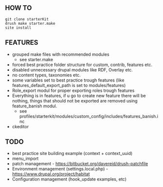 ## HOW TO

    git clone starterKit
    drush make starter.make
    site install

## FEATURES

* grouped make files with recommended modules
	* see starter.make 
* forced best practice folder structure for custom, contrib, features etc.
* disabled unnecessary drupal modules like RDF, Overlay etc. 
* no content types, taxonomies etc.
* some variables set to best practice trough features (like features_default_export_path is set to modules/features)
* Role_export modul for proper exporting roles trough features
* Everything is in features, if u go to create new feature there will be nothing, things that should not be exported are removed using feature_banish modul.
	* see profiles/starterkit/modules/custom_config/includes/features_banish.inc
* ckeditor


## TODO

* best practice site building example (context + context_uuid)
* menu_import
* patch management - https://bitbucket.org/davereid/drush-patchfile
* Environment management (settings.local.php)  - https://www.drupal.org/project/habitat
* Configuration management (hook_update examples, etc)
